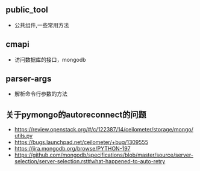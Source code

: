 ## public_tool
* 公共组件,一些常用方法

## cmapi
* 访问数据库的接口，mongodb

## parser-args
* 解析命令行参数的方法

## 关于pymongo的autoreconnect的问题
* https://review.openstack.org/#/c/122387/14/ceilometer/storage/mongo/utils.py
* https://bugs.launchpad.net/ceilometer/+bug/1309555
* https://jira.mongodb.org/browse/PYTHON-197
* https://github.com/mongodb/specifications/blob/master/source/server-selection/server-selection.rst#what-happened-to-auto-retry
